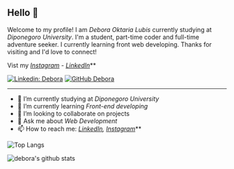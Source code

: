 ## Hello 👋

Welcome to my profile! I am *Debora Oktaria Lubis* currently studying at *Diponegoro University*. I'm a student, part-time coder and full-time adventure seeker. I currently learning front web developing. Thanks for visiting and I'd love to connect!

Vist my *[Instagram](https://www.instagram.com/deboraotr/) - [LinkedIn](https://www.linkedin.com/in/dimsa-mutiara-firstayodi-4a3321207/)***

[![Linkedin: Debora](https://img.shields.io/badge/-Debora-blue?style=flat-square&logo=Linkedin&logoColor=white&link=https://www.linkedin.com/in/https://www.linkedin.com/in/debora-oktaria-lubis-129934207/)](https://www.linkedin.com/in/debora-oktaria-lubis-129934207/)
[![GitHub Debora](https://img.shields.io/github/followers/deboraotr?label=follow&style=social)](https://github.com/deboraotr)

---

- 🔭 I’m currently studying at *Diponegoro University*
- 🌱 I’m currently learning *Front-end developing*
- 👯 I’m looking to collaborate on projects
- 💬 Ask me about *Web Development*
- 📫 How to reach me:
  *[LinkedIn](https://www.linkedin.com/in/debora-oktaria-lubis-129934207/), [Instagram](https://www.instagram.com/deboraotr/)***

![Top Langs](https://github-readme-stats.vercel.app/api/top-langs/?username=dimsaamf&layout=compact&theme=dark&hide_border=true)

![debora's github stats](https://github-readme-stats.vercel.app/api?username=deboraotr&show_icons=true&hide_border=true&theme=dark)
